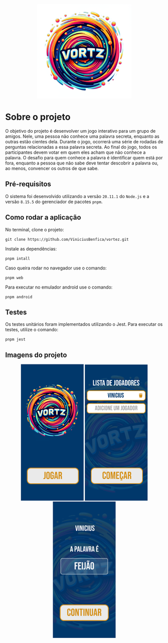 <div align="center">
    <img src="assets/images/logo.png" width="300">
</div>

# Sobre o projeto
O objetivo do projeto é desenvolver um jogo interativo para um grupo de amigos. Nele, uma pessoa não conhece uma palavra secreta, enquanto as outras estão cientes dela. Durante o jogo, ocorrerá uma série de rodadas de perguntas relacionadas a essa palavra secreta. Ao final do jogo, todos os participantes devem votar em quem eles acham que não conhece a palavra. O desafio para quem conhece a palavra é identificar quem está por fora, enquanto a pessoa que não sabe deve tentar descobrir a palavra ou, ao menos, convencer os outros de que sabe.

## Pré-requisitos

O sistema foi desenvolvido utilizando a versão `20.11.1` do `Node.js` e a versão `8.15.5` do gerenciador de pacotes `pnpm`.

## Como rodar a aplicação

No terminal, clone o projeto:

```
git clone https://github.com/ViniciusBenfica/vortez.git
```

Instale as dependências:

```
pnpm intall
```

Caso queira rodar no navegador use o comando:

```
pnpm web
```

Para executar no emulador android use o comando:

```
pnpm android
```

## Testes

Os testes unitários foram implementados utilizando o Jest. Para executar os testes, utilize o comando:

```
pnpm jest
```

## Imagens do projeto

<div align="center">
    <img src="assets/projectImages/start.png" width="200">
    <img src="assets/projectImages/players.png" width="200">
    <img src="assets/projectImages/word.png" width="200">
</div>